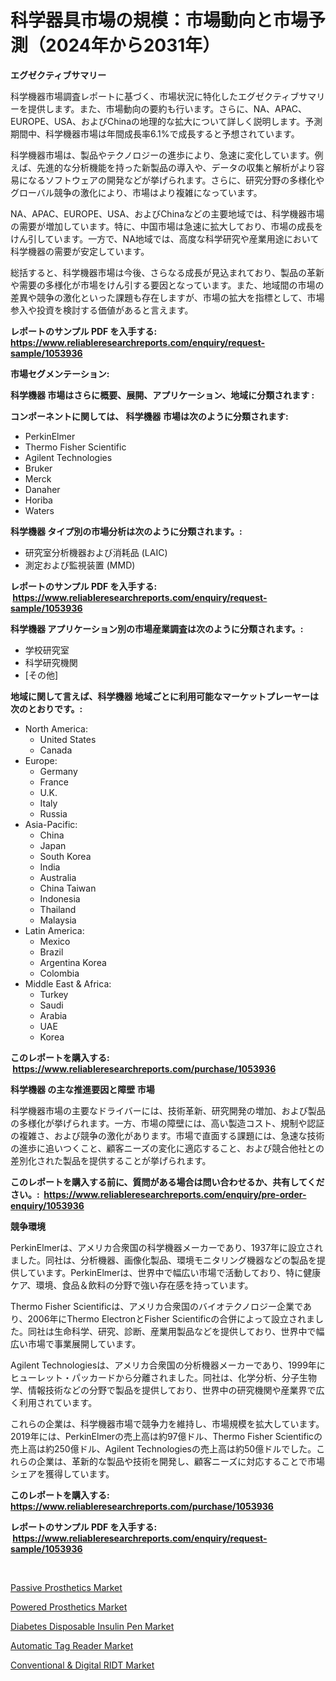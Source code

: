 <p><h1>科学器具市場の規模：市場動向と市場予測（2024年から2031年）</h1></p><p><strong>エグゼクティブサマリー</strong></p>
<p><p>科学機器市場調査レポートに基づく、市場状況に特化したエグゼクティブサマリーを提供します。また、市場動向の要約も行います。さらに、NA、APAC、EUROPE、USA、およびChinaの地理的な拡大について詳しく説明します。予測期間中、科学機器市場は年間成長率6.1%で成長すると予想されています。</p><p>科学機器市場は、製品やテクノロジーの進歩により、急速に変化しています。例えば、先進的な分析機能を持った新製品の導入や、データの収集と解析がより容易になるソフトウェアの開発などが挙げられます。さらに、研究分野の多様化やグローバル競争の激化により、市場はより複雑になっています。</p><p>NA、APAC、EUROPE、USA、およびChinaなどの主要地域では、科学機器市場の需要が増加しています。特に、中国市場は急速に拡大しており、市場の成長をけん引しています。一方で、NA地域では、高度な科学研究や産業用途において科学機器の需要が安定しています。</p><p>総括すると、科学機器市場は今後、さらなる成長が見込まれており、製品の革新や需要の多様化が市場をけん引する要因となっています。また、地域間の市場の差異や競争の激化といった課題も存在しますが、市場の拡大を指標として、市場参入や投資を検討する価値があると言えます。</p></p>
<p><strong>レポートのサンプル PDF を入手する: <a href="https://www.reliableresearchreports.com/enquiry/request-sample/1053936">https://www.reliableresearchreports.com/enquiry/request-sample/1053936</a></strong></p>
<p><strong>市場セグメンテーション:</strong></p>
<p><strong> 科学機器 市場はさらに概要、展開、アプリケーション、地域に分類されます :</strong></p>
<p><strong>コンポーネントに関しては、 科学機器 市場は次のように分類されます: &nbsp;</strong></p>
<p><ul><li>PerkinElmer</li><li>Thermo Fisher Scientific</li><li>Agilent Technologies</li><li>Bruker</li><li>Merck</li><li>Danaher</li><li>Horiba</li><li>Waters</li></ul></p>
<p><strong> 科学機器 タイプ別の市場分析は次のように分類されます。:</strong></p>
<p><ul><li>研究室分析機器および消耗品 (LAIC)</li><li>測定および監視装置 (MMD)</li></ul></p>
<p><strong>レポートのサンプル PDF を入手する: &nbsp;<a href="https://www.reliableresearchreports.com/enquiry/request-sample/1053936">https://www.reliableresearchreports.com/enquiry/request-sample/1053936</a></strong></p>
<p><strong> 科学機器 アプリケーション別の市場産業調査は次のように分類されます。:</strong></p>
<p><ul><li>学校研究室</li><li>科学研究機関</li><li>[その他]</li></ul></p>
<p><strong>地域に関して言えば、科学機器 地域ごとに利用可能なマーケットプレーヤーは次のとおりです。:</strong></p>
<p><ul>
    <li>
        North America:
        <ul>
            <li>United States</li>
            <li>Canada</li>
        </ul>
    </li>
    <li>
        Europe:
        <ul>
            <li>Germany</li>
            <li>France</li>
            <li>U.K.</li>
            <li>Italy</li>
            <li>Russia</li>
        </ul>
    </li>
    <li>
        Asia-Pacific:
        <ul>
            <li>China</li>
            <li>Japan</li>
            <li>South Korea</li>
            <li>India</li>
            <li>Australia</li>
            <li>China Taiwan</li>
            <li>Indonesia</li>
            <li>Thailand</li>
            <li>Malaysia</li>
        </ul>
    </li>
    <li>
        Latin America:
        <ul>
            <li>Mexico</li>
            <li>Brazil</li>
            <li>Argentina Korea</li>
            <li>Colombia</li>
        </ul>
    </li>
    <li>
        Middle East & Africa:
        <ul>
            <li>Turkey</li>
            <li>Saudi</li>
            <li>Arabia</li>
            <li>UAE</li>
            <li>Korea</li>
        </ul>
    </li>
    </ul></p>
<p><strong>このレポートを購入する: &nbsp;<a href="https://www.reliableresearchreports.com/purchase/1053936">https://www.reliableresearchreports.com/purchase/1053936</a></strong></p>
<p><strong>科学機器 の主な推進要因と障壁 市場</strong></p>
<p><p>科学機器市場の主要なドライバーには、技術革新、研究開発の増加、および製品の多様化が挙げられます。一方、市場の障壁には、高い製造コスト、規制や認証の複雑さ、および競争の激化があります。市場で直面する課題には、急速な技術の進歩に追いつくこと、顧客ニーズの変化に適応すること、および競合他社との差別化された製品を提供することが挙げられます。</p></p>
<p><strong>このレポートを購入する前に、質問がある場合は問い合わせるか、共有してください。:&nbsp; <a href="https://www.reliableresearchreports.com/enquiry/pre-order-enquiry/1053936">https://www.reliableresearchreports.com/enquiry/pre-order-enquiry/1053936</a></strong></p>
<p><strong>競争環境</strong></p>
<p><p>PerkinElmerは、アメリカ合衆国の科学機器メーカーであり、1937年に設立されました。同社は、分析機器、画像化製品、環境モニタリング機器などの製品を提供しています。PerkinElmerは、世界中で幅広い市場で活動しており、特に健康ケア、環境、食品＆飲料の分野で強い存在感を持っています。</p><p>Thermo Fisher Scientificは、アメリカ合衆国のバイオテクノロジー企業であり、2006年にThermo ElectronとFisher Scientificの合併によって設立されました。同社は生命科学、研究、診断、産業用製品などを提供しており、世界中で幅広い市場で事業展開しています。</p><p>Agilent Technologiesは、アメリカ合衆国の分析機器メーカーであり、1999年にヒューレット・パッカードから分離されました。同社は、化学分析、分子生物学、情報技術などの分野で製品を提供しており、世界中の研究機関や産業界で広く利用されています。</p><p>これらの企業は、科学機器市場で競争力を維持し、市場規模を拡大しています。2019年には、PerkinElmerの売上高は約97億ドル、Thermo Fisher Scientificの売上高は約250億ドル、Agilent Technologiesの売上高は約50億ドルでした。これらの企業は、革新的な製品や技術を開発し、顧客ニーズに対応することで市場シェアを獲得しています。</p></p>
<p><strong>このレポートを購入する: &nbsp; <a href="https://www.reliableresearchreports.com/purchase/1053936">https://www.reliableresearchreports.com/purchase/1053936</a></strong></p>
<p><strong>レポートのサンプル PDF を入手する: &nbsp;<a href="https://www.reliableresearchreports.com/enquiry/request-sample/1053936">https://www.reliableresearchreports.com/enquiry/request-sample/1053936</a></strong><strong></strong></p>
<p>&nbsp;</p>
<p><p><a href="https://github.com/markusgodoy/Market-Research-Report-List-2/blob/main/passive-prosthetics-market.md">Passive Prosthetics Market</a></p><p><a href="https://github.com/luckyshygirl/Market-Research-Report-List-3/blob/main/powered-prosthetics-market.md">Powered Prosthetics Market</a></p><p><a href="https://cute-banjo-8ca.notion.site/Diabetes-Disposable-Insulin-Pen-Market-Size-Furnishes-Valuable-Information-Encompassing-Market-Share-33be0231e3ae46b599d073e96fcc041f">Diabetes Disposable Insulin Pen Market</a></p><p><a href="https://view.publitas.com/reportprime-1/automatic-tag-reader-market-a-comprehensive-report-of-its-market-share-growth-trends-2024-2031/">Automatic Tag Reader Market</a></p><p><a href="https://meowing-lemming-dd3.notion.site/Conventional-Digital-RIDT-Market-Provides-Detailed-Segmentation-of-this-Market-based-on-Type-Appl-10ab27cc403d45ae9b76e7b6d28b3bd0">Conventional & Digital RIDT Market</a></p></p>